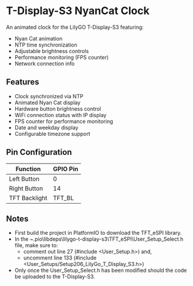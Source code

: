 # T-Display-S3 NyanCat Clock

An animated clock for the LilyGO T-Display-S3 featuring:
- Nyan Cat animation
- NTP time synchronization
- Adjustable brightness controls
- Performance monitoring (FPS counter)
- Network connection info

## Features

- Clock synchronized via NTP
- Animated Nyan Cat display
- Hardware button brightness control
- WiFi connection status with IP display
- FPS counter for performance monitoring
- Date and weekday display
- Configurable timezone support

## Pin Configuration

| Function       | GPIO Pin |
|----------------|----------|
| Left Button    | 0        |
| Right Button   | 14       |
| TFT Backlight  | TFT_BL   |

## Notes

- First build the project in PlatformIO to download the TFT_eSPI library.
- In the ~.pio\libdeps\lilygo-t-display-s3\TFT_eSPI\User_Setup_Select.h file, make sure to:
  - comment out line 27 (#include <User_Setup.h>) and,
  - uncomment line 133 (#include <User_Setups/Setup206_LilyGo_T_Display_S3.h>)
- Only once the User_Setup_Select.h has been modified should the code be uploaded to the T-Display-S3.
